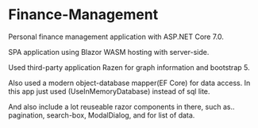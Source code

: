 # Finance-Management


Personal finance management application with ASP.NET Core 7.0.

SPA application using Blazor WASM hosting with server-side.

Used third-party application Razen for graph information and bootstrap 5.

Also used a modern object-database mapper(EF Core) for data access.
In this app just used (UseInMemoryDatabase) instead of sql lite.

And also include a lot reuseable razor components in there, such as..
pagination, search-box, ModalDialog, and for list of data.
